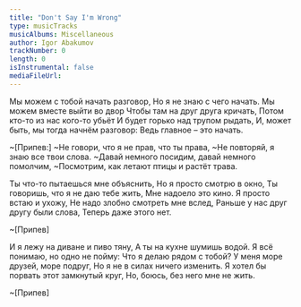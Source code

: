 ```yaml
---
title: "Don't Say I'm Wrong"
type: musicTracks
musicAlbums: Miscellaneous
author: Igor Abakumov
trackNumber: 0
length: 0
isInstrumental: false
mediaFileUrl: 
---
```


Мы можем с тобой начать разговор,
Но я не знаю с чего начать.
Мы можем вместе выйти во двор
Чтобы там на друг друга кричать,
Потом кто-то из нас кого-то убьёт
И будет горько над трупом рыдать,
И, может быть, мы тогда начнём разговор:
Ведь главное – это начать.

~[Припев:]
~Не говори, что я не прав, что ты права,
~Не повторяй, я знаю все твои слова.
~Давай немного посидим, давай немного помолчим,
~Посмотрим, как летают птицы и растёт трава.

Ты что-то пытаешься мне объяснить,
Но я просто смотрю в окно,
Ты говоришь, что я не даю тебе жить,
Мне надоело это кино.
Я просто встаю и ухожу,
Не надо злобно смотреть мне вслед,
Раньше у нас друг другу были слова,
Теперь даже этого нет.

~[Припев]

И я лежу на диване и пиво тяну,
А ты на кухне шумишь водой.
Я всё понимаю, но одно не пойму:
Что я делаю рядом с тобой?
У меня море друзей, море подруг,
Но я не в силах ничего изменить.
Я хотел бы порвать этот замкнутый круг,
Но, боюсь, без него мне не жить.

~[Припев]


